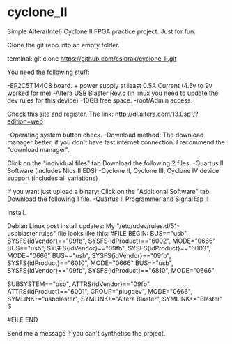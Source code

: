 # cyclone_II
Simple Altera(Intel) Cyclone II FPGA practice project. Just for fun.

Clone the git repo into an empty folder.

terminal:
git clone https://github.com/csibrak/cyclone_II.git

You need the following stuff:

-EP2C5T144C8 board. + power supply at least 0.5A Current  (4.5v to 9v worked for me)
-Altera USB Blaster Rev.c (in linux you need to update the dev rules for this device)
-10GB free space.
-root/Admin access.

Check this site and register.
The link:
http://dl.altera.com/13.0sp1/?edition=web

-Operating system button check.
-Download method: The download manager better, if you don't have fast internet connection. I recommend the "download manager".

Click on the "individual files" tab
Download the following 2 files.
-Quartus II Software (includes Nios II EDS) 
-Cyclone II, Cyclone III, Cyclone IV device support (includes all variations)

If you want just upload a binary:
Click on the "Additional Software" tab.
Download the following 1 file.
-Quartus II Programmer and SignalTap II

Install.

Debian Linux post install updates:
My "/etc/udev/rules.d/51-usbblaster.rules" file looks like this:
#FILE BEGIN:
BUS=="usb", SYSFS{idVendor}=="09fb", SYSFS{idProduct}=="6002", MODE="0666"
BUS=="usb", SYSFS{idVendor}=="09fb", SYSFS{idProduct}=="6003", MODE="0666"
BUS=="usb", SYSFS{idVendor}=="09fb", SYSFS{idProduct}=="6010", MODE="0666"
BUS=="usb", SYSFS{idVendor}=="09fb", SYSFS{idProduct}=="6810", MODE="0666"

SUBSYSTEM=="usb", ATTRS{idVendor}=="09fb", ATTRS{idProduct}=="6001", GROUP="plugdev", MODE="0666", SYMLINK+="usbblaster", SYMLINK+="Altera Blaster", SYMLINK+="Blaster" $

#FILE END

Send me a message if you can't synthetise the project.

